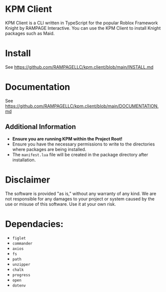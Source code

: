 # KPM Client
KPM Client is a CLI written in TypeScript for the popular Roblox Framework Knight by RAMPAGE Interactive. You can use the KPM Client to install Knight packages such as Maid.

# Install
See https://github.com/RAMPAGELLC/kpm.client/blob/main/INSTALL.md

# Documentation
See https://github.com/RAMPAGELLC/kpm.client/blob/main/DOCUMENTATION.md

## Additional Information
- **Ensure you are running KPM within the Project Root!**
- Ensure you have the necessary permissions to write to the directories where packages are being installed.
- The `manifest.lua` file will be created in the package directory after installation.


# Disclaimer
The software is provided "as is," without any warranty of any kind. We are not responsible for any damages to your project or system caused by the use or misuse of this software. Use it at your own risk.

# Dependacies:
* ``figlet``
* ``commander``
* ``axios``
* ``fs``
* ``path``
* ``unzipper``
* ``chalk``
* ``progress``
* ``open``
* ``dotenv``